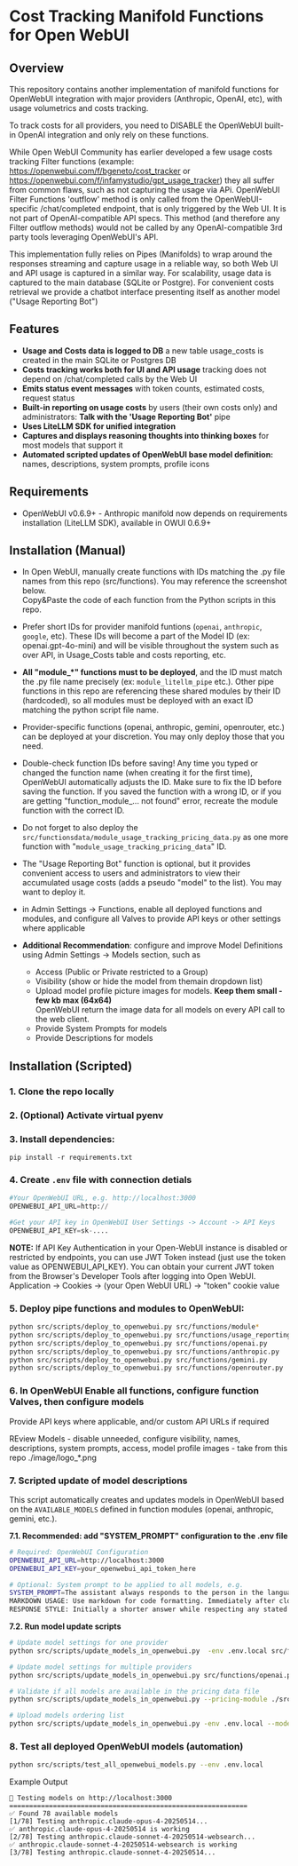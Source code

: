 # Cost Tracking Manifold Functions for Open WebUI

## Overview

This repository contains another implementation of manifold functions for OpenWebUI integration with major providers (Anthropic, OpenAI, etc), with usage volumetrics and costs tracking.

To track costs for all providers, you need to DISABLE the OpenWebUI built-in OpenAI integration and only rely on these functions.

While Open WebUI Community has earlier developed a few usage costs tracking Filter functions (example: https://openwebui.com/f/bgeneto/cost_tracker or https://openwebui.com/f/infamystudio/gpt_usage_tracker) they all suffer from common flaws, such as not capturing the usage via APi. OpenWebUI Filter Functions 'outflow' method is only called from the OpenWebUI-specific /chat/completed endpoint, that is only triggered by the Web UI. It is not part of OpenAI-compatible API specs. This method (and therefore any Filter outflow methods) would not be called by any OpenAI-compatible 3rd party tools leveraging OpenWebUI's API.

This implementation fully relies on Pipes (Manifolds) to wrap around the responses streaming and capture usage in a reliable way, so both Web UI and API usage is captured in a similar way. For scalability, usage data is captured to the main database (SQLite or Postgre). For convenient costs retrieval we provide a chatbot interface presenting itself as another model ("Usage Reporting Bot")


## Features

- **Usage and Costs data is logged to DB** a new table usage_costs is created in the main SQLite or Postgres DB
- **Costs tracking works both for UI and API usage** tracking does not depend on /chat/completed calls by the Web UI
- **Emits status event messages** with token counts, estimated costs, request status
- **Built-in reporting on usage costs** by users (their own costs only) and administrators: **Talk with the 'Usage Reporting Bot'** pipe
- **Uses LiteLLM SDK for unified integration**
- **Captures and displays reasoning thoughts into thinking boxes** for most models that support it
- **Automated scripted updates of OpenWebUI base model definition:** names, descriptions, system prompts, profile icons

## Requirements

- OpenWebUI v0.6.9+ - Anthropic manifold now depends on requirements installation (LiteLLM SDK), available in OWUI 0.6.9+

## Installation (Manual)

- In Open WebUI, manually create functions with IDs matching the .py file names from this repo (src/functions). You may reference the screenshot below. <br/>Сopy&Paste the code of each function from the Python scripts in this repo.

- Prefer short IDs for provider manifold funtions (```openai```, ```anthropic```, ```google```, etc). These IDs will become a part of the Model ID (ex: openai.gpt-4o-mini) and will be visible throughout the system such as over API, in Usage_Costs table and costs reporting, etc.

- **All "module_*" functions must to be deployed**, and the ID must match the .py file name precisely (ex: ```module_litellm_pipe``` etc.). 
Other pipe functions in this repo are referencing these shared modules by their ID (hardcoded), so all modules must be deployed with an exact ID matching the python script file name.

- Provider-specific functions (openai, anthropic, gemini, openrouter, etc.) can be deployed at your discretion. You may only deploy those that you need.

- Double-check function IDs before saving! Any time you typed or changed the function name (when creating it for the first time), OpenWebUI automatically adjusts the ID. Make sure to fix the ID before saving the function. If you saved the function with a wrong ID, or if you are getting "function_module_... not found" error, recreate the module function with the correct ID.

- Do not forget to also deploy the ``src/functionsdata/module_usage_tracking_pricing_data.py`` as one more function with  "``module_usage_tracking_pricing_data``" ID.

- The "Usage Reporting Bot" function is optional, but it provides convenient access to users and administrators to view their accumulated usage costs (adds a pseudo "model" to the list). You may want to deploy it. 

- in Admin Settings -> Functions, enable all deployed functions and modules, and configure all Valves to provide API keys or other settings where applicable

- **Additional Recommendation**: configure and improve Model Definitions using Admin Settings -> Models section, such as

  - Access (Public or Private restricted to a Group)
  - Visibility (show or hide the model from themain dropdown list)
  - Upload model profile picture images for models. **Keep them small - few kb max (64x64)**<br/> OpenWebUI return the image data for all models on every API call to the web client.
  - Provide System Prompts for models
  - Provide Descriptions for models

## Installation (Scripted)

### 1. Clone the repo locally

### 2. (Optional) Activate virtual pyenv

### 3. Install dependencies:
   ```
   pip install -r requirements.txt
   ```

### 4. Create `.env` file with connection detials

   ```python
   #Your OpenWebUI URL, e.g. http://localhost:3000
   OPENWEBUI_API_URL=http:// 

   #Get your API key in OpenWebUI User Settings -> Account -> API Keys
   OPENWEBUI_API_KEY=sk-....  
   ```

   **NOTE:** If API Key Authentication in your Open-WebUI instance is disabled or restricted by endpoints, you can use JWT Token instead (just use the token value as OPENWEBUI_API_KEY). You can obtain your current JWT token from the Browser's Developer Tools after logging into Open WebUI.  Application -> Cookies -> (your Open WebUI URL) -> "token" cookie value
   
### 5. Deploy pipe functions and modules to OpenWebUI:

   ```bash
   python src/scripts/deploy_to_openwebui.py src/functions/module*                  # shared modules (must be enabled)
   python src/scripts/deploy_to_openwebui.py src/functions/usage_reporting_bot.py   # Usage Reporting Bot ("model") 
   python src/scripts/deploy_to_openwebui.py src/functions/openai.py                # direct OpenAI pipe via LiteLLM SDK
   python src/scripts/deploy_to_openwebui.py src/functions/anthropic.py             # direct Anthropic pipe via LiteLLM SDK
   python src/scripts/deploy_to_openwebui.py src/functions/gemini.py                # direct Gemini pipe via LiteLLM SDK
   python src/scripts/deploy_to_openwebui.py src/functions/openrouter.py            # direct OpenRouter pipe via LiteLLM SDK
   ```

### 6. In OpenWebUI Enable all functions, configure function Valves, then configure models
   
   Provide API keys where applicable, and/or custom API URLs if required

   REview Models - disable unneeded, configure visibility, names, descriptions, system prompts, access, model profile images - take from this repo ./image/logo_*.png

### 7. Scripted update of model descriptions

This script automatically creates and updates models in OpenWebUI based on the `AVAILABLE_MODELS` defined in function modules (openai, anthropic, gemini, etc.).

**7.1. Recommended: add "SYSTEM_PROMPT" configuration to the .env file**

```bash
# Required: OpenWebUI Configuration
OPENWEBUI_API_URL=http://localhost:3000
OPENWEBUI_API_KEY=your_openwebui_api_token_here

# Optional: System prompt to be applied to all models, e.g.
SYSTEM_PROMPT=The assistant always responds to the person in the language they use or request. If the person messages in Russian then respond in Russian, if the person messages in English then respond in English, and so on for any language.
MARKDOWN USAGE: Use markdown for code formatting. Immediately after closing coding markdown, ask the person if they would like explanation or breakdown of the code. Avoid detailed explanation until or unless specifically requested.
RESPONSE STYLE: Initially a shorter answer while respecting any stated length and comprehensiveness preferences. Address the specific query or task at hand, avoiding tangential information unless critical. Avoid writing lists when possible, but if the lists is needed focus on key info instead of trying to be comprehensive.
```

**7.2. Run model update scripts**

```bash
# Update model settings for one provider
python src/scripts/update_models_in_openwebui.py  -env .env.local src/functions/openrouter.py

# Update model settings for multiple providers
python src/scripts/update_models_in_openwebui.py src/functions/openai.py src/functions/anthropic.py src/functions/gemini.py scc/functions/openrouter.py

# Validate if all models are available in the pricing data file
python src/scripts/update_models_in_openwebui.py --pricing-module ./src/functions/module_usage_tracking_pricing_data.py src/functions/openai.py

# Upload models ordering list
python src/scripts/update_models_in_openwebui.py -env .env.local --model-order-file ./model_order_list.json
```

### 8. Test all deployed OpenWebUI models (automation)

```bash
python src/scripts/test_all_openwebui_models.py --env .env.local
```

Example Output

```log
🚀 Testing models on http://localhost:3000
============================================================
✅ Found 78 available models
[1/78] Testing anthropic.claude-opus-4-20250514...
✅ anthropic.claude-opus-4-20250514 is working
[2/78] Testing anthropic.claude-sonnet-4-20250514-websearch...
✅ anthropic.claude-sonnet-4-20250514-websearch is working
[3/78] Testing anthropic.claude-sonnet-4-20250514...
```